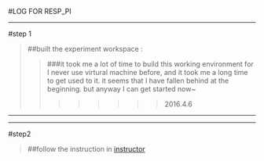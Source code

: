 #LOG FOR RESP_PI

************************************************************************************
#step 1
>##built the experiment workspace :
>>###it took me a lot of time to build this working environment for I never use virtural machine before, and it took me a long time to get used to it. it seems that I have fallen behind at the beginning. but anyway I can get started now~
>>>>>>>>2016.4.6
*******************************
*******************************
#step2
>##follow the instruction in [instructor]([http://www.valvers.com/open-software/raspberry-pi/step01-bare-metal-programming-in-cpt1/](http://www.valvers.com/open-software/raspberry-pi/step01-bare-metal-programming-in-cpt1/))
>
>